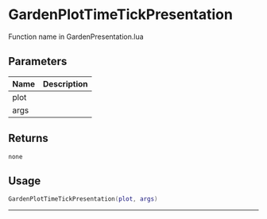 # GardenPlotTimeTickPresentation

Function name in GardenPresentation.lua

## Parameters

| Name | Description |
| ---- | ----------- |
| plot |             |
| args |             |

## Returns

`none`

## Usage

```lua
GardenPlotTimeTickPresentation(plot, args)
```

---
